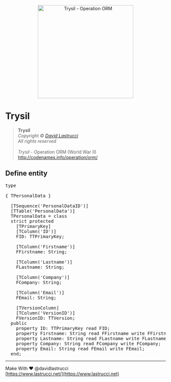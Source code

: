 <p align="center">
  <img width="300" height="292" src="https://github.com/davidlastrucci/Trysil/blob/master/Docs/Trysil.png" title="Trysil - Operation ORM">
</p>

# Trysil
> **Trysil**<br>
> *Copyright © [David Lastrucci](https://www.lastrucci.net/)*<br>
> *All rights reserved*<br>
> <br>
> *Trysil* - Operation ORM (World War II)<br>
> http://codenames.info/operation/orm/

## Define entity
<pre>
type

{ TPersonalData }

  [TSequence('PersonalDataID')]
  [TTable('PersonalData')]
  TPersonalData = class
  strict protected
    [TPrimaryKey]
    [TColumn('ID')]
    FID: TTPrimaryKey;

    [TColumn('Firstname')]
    FFirstname: String;

    [TColumn('Lastname')]
    FLastname: String;

    [TColumn('Company')]
    FCompany: String;

    [TColumn('Email')]
    FEmail: String;

    [TVersionColumn]
    [TColumn('VersionID')]
    FVersionID: TTVersion;
  public
    property ID: TTPrimaryKey read FID;
    property Firstname: String read FFirstname write FFirstname;
    property Lastname: String read FLastname write FLastname;
    property Company: String read FCompany write FCompany;
    property Email: String read FEmail write FEmail;
  end;
</pre>

---

Make With ❤ @davidlastrucci<br>
[https://www.lastrucci.net/](https://www.lastrucci.net)
